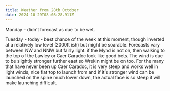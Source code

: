 ```yaml
---
title: Weather from 28th October
date: 2024-10-29T08:08:28.911Z
---
```

Monday - didn't forecast as due to be wet.

Tuesday - today - best chance of the week at this moment, though inverted at a relatively low level (2000ft ish) but might be soarable.  Forecasts vary between NW and NNW but fairly light.  if the Mynd is not on, then walking to the top of the Lawley or Caer Caradoc look like good bets.  The wind is due to be slightly stronger further east so Wrekin might be on too.  For the  many that have never been up Caer Caradoc, it is very steep and works well in light winds, nice flat top to launch from and if it's stronger wind can be launched on the spine much lower down, the actual face is so steep it will make launching difficult.